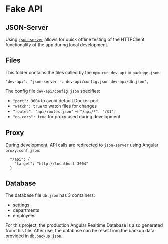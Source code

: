 # Fake API

## JSON-Server
Using [`json-server`](https://github.com/typicode/json-server) allows for quick offline testing of the HTTPClient functionality of the app during local development.

## Files
This folder contains the files called by the `npm run dev-api` in `package.json`:
```
"dev-api": "json-server -c dev-api/config.json dev-api/db.json",
```
The config file `dev-api/config.json` specifies:
- `"port": 3004`    to avoid default Docker port
- `"watch": true`    to watch files for changes
- `"routes": "api/routes.json"` => `"/api/*": "/$1"`;
- `"no-cors": true`    for proxy used during development

## Proxy
During development, API calls are redirected to `json-server` using Angular `proxy.conf.json`:
```
  "/api": {
    "target": "http://localhost:3004"
  }
```

## Database
The database file `db.json` has 3 containers:
- settings
- departments
- employees

For this project, the production Angular Realtime Database is also generated from this file.
After use, the database can be reset from the backup data provided in `db.backup.json`.